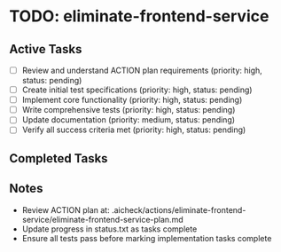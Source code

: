 # TODO: eliminate-frontend-service

## Active Tasks
- [ ] Review and understand ACTION plan requirements (priority: high, status: pending)
- [ ] Create initial test specifications (priority: high, status: pending)
- [ ] Implement core functionality (priority: high, status: pending)
- [ ] Write comprehensive tests (priority: high, status: pending)
- [ ] Update documentation (priority: medium, status: pending)
- [ ] Verify all success criteria met (priority: high, status: pending)

## Completed Tasks
<!-- Move completed tasks here with [x] -->

## Notes
- Review ACTION plan at: .aicheck/actions/eliminate-frontend-service/eliminate-frontend-service-plan.md
- Update progress in status.txt as tasks complete
- Ensure all tests pass before marking implementation tasks complete
